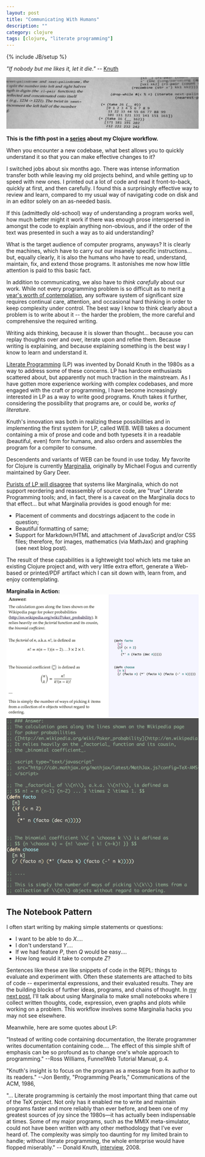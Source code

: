 ```yaml
---
layout: post
title: "Communicating With Humans"
description: ""
category: clojure
tags: [clojure, "literate programming"]
---
```

{% include JB/setup %}

_"If nobody but me likes it, let it die."_ -- [Knuth](http://www.informit.com/articles/article.aspx?p=1193856)

<a href="/images/marg-printed.jpg"><img src="/images/marg-printed.jpg" alt="Marginalia, on paper"/></a>

**This is the fifth post in a [series](/clojure/2014/07/03/an-advanced-clojure-workflow/) about my Clojure workflow.**

When you encounter a new codebase, what best allows you to quickly understand it so that you can make effective changes to it?

I switched jobs about six months ago.  There was intense information transfer both while leaving my old projects behind, and while getting up to speed with new ones.  I printed out a lot of code and read it front-to-back, quickly at first, and then carefully.  I found this a surprisingly effective way to review and learn, compared to my usual way of navigating code on disk and in an editor solely on an as-needed basis.

If this (admittedly old-school) way of understanding a program works well, how much better might it work if there was enough prose interspersed in amongst the code to explain anything non-obvious, and if the order of the text was presented in such a way as to aid understanding?

What is the target audience of computer programs, anyways?  It is clearly the machines, which have to carry out our insanely specific instructions... but, equally clearly, it is also the humans who have to read, understand, maintain, fix, and extend those programs.  It astonishes me now how little attention is paid to this basic fact.

In addition to communicating, we also have to _think carefully_ about our work.  While not every programming problem is so difficult as to merit [a year's worth of contemplation](https://www.youtube.com/watch?v=f84n5oFoZBc), any software system of significant size requires continual care, attention, and occasional hard thinking in order to keep complexity under control.  The best way I know to think clearly about a problem is to write about it -- the harder the problem, the more careful and comprehensive the required writing.

Writing aids thinking, because it is slower than thought... because you can replay thoughts over and over, iterate upon and refine them.  Because writing is explaining, and because explaining something is the best way I know to learn and understand it.

[Literate Programming](http://en.wikipedia.org/wiki/Literate_programming) (LP) was invented by Donald Knuth in the 1980s as a way to address some of these concerns.  LP has hardcore enthusiasts scattered about, but apparently not much traction in the mainstream.  As I have gotten more experience working with complex codebases, and more engaged with the craft or programming, I have become increasingly interested in LP as a way to write good programs.  Knuth takes it further, considering the possibility that programs are, or could be, _works of literature_.

Knuth's innovation was both in realizing these possibilities and in implementing the first system for LP, called WEB.  WEB takes a document containing a mix of prose and code and both typesets it in a readable (beautiful, even) form for humans, and also orders and assembles the program for a compiler to consume.

Descendents and variants of WEB can be found in use today.  My favorite for Clojure is currently [Marginalia](https://github.com/gdeer81/marginalia), originally by Michael Fogus and currently maintained by Gary Deer.

[Purists of LP will disagree](http://web.archive.org/web/20090102151452/http://www.perl.com/pub/a/tchrist/litprog.html) that systems like Marginalia, which do not support reordering and reassembly of source code, are "true" Literate Programming tools; and, in fact, there is a caveat on the Marginalia docs to that effect... but what Marginalia provides is good enough for me:

* Placement of comments and docstrings adjacent to the code in question;
* Beautiful formatting of same;
* Support for Markdown/HTML and attachment of JavaScript and/or CSS files; therefore, for images, mathematics (via MathJax) and graphing (see next blog post).

The result of these capabilities is a lightweight tool which lets me take an existing Clojure project and, with very little extra effort, generate a Web-based or printed/PDF artifact which I can sit down with, learn from, and enjoy contemplating.

**Marginalia in Action:**
<a href="/images/marg-screenshot.png"><img src="/images/marg-screenshot.png"/></a>
<a href="/images/emacs-screenshot.png"><img src="/images/emacs-screenshot.png"/></a>


## The Notebook Pattern

I often start writing by making simple statements or questions:

* I want to be able to do _X_....
* I don't understand _Y_....
* If we had feature _P_, then _Q_ would be easy....
* How long would it take to compute _Z_?

Sentences like these are like snippets of code in the REPL: things to evaluate and experiment with.  Often these statements are attached to bits of code -- experimental expressions, and their evaluated results.  They are the building blocks of further ideas, programs, and chains of thought.  In [my next post](/clojure/2014/08/03/marginalia-hacks/), I'll talk about using Marginalia to make small notebooks where I collect written thoughts, code, expression, even graphs and plots while working on a problem.  This workflow involves some Marginalia hacks you may not see elsewhere.

Meanwhile, here are some quotes about LP:

"Instead of writing code containing documentation, the literate programmer writes documentation containing code....  The effect of this simple shift of emphasis can be so profound as to change one's whole approach to programming."  --Ross Williams, FunnelWeb Tutorial Manual, p.4.

"Knuth's insight is to focus on the program as a message from its author to its readers." --Jon Bently, "Programming Pearls," Communications of the ACM, 1986,

"... Literate programming is certainly the most important thing that came out of the TeX project. Not only has it enabled me to write and maintain programs faster and more reliably than ever before, and been one of my greatest sources of joy since the 1980s—it has actually been indispensable at times. Some of my major programs, such as the MMIX meta-simulator, could not have been written with any other methodology that I’ve ever heard of. The complexity was simply too daunting for my limited brain to handle; without literate programming, the whole enterprise would have flopped miserably." -- Donald Knuth, [interview](http://www.informit.com/articles/article.aspx?p=1193856&rll=1), 2008.